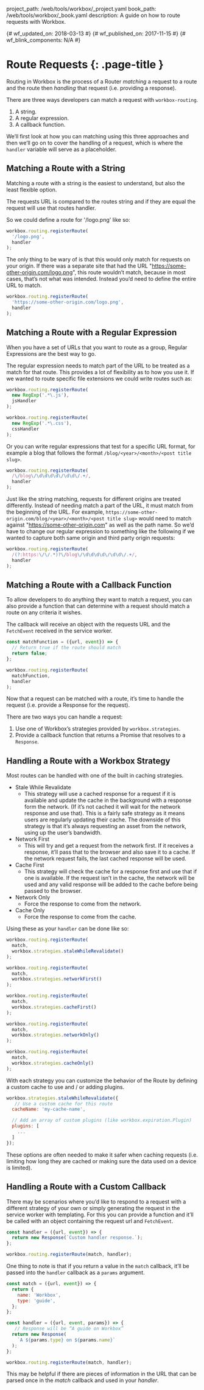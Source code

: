 project_path: /web/tools/workbox/_project.yaml
book_path: /web/tools/workbox/_book.yaml
description: A guide on how to route requests with Workbox.

{# wf_updated_on: 2018-03-13 #}
{# wf_published_on: 2017-11-15 #}
{# wf_blink_components: N/A #}

# Route Requests {: .page-title }

Routing in Workbox is the process of a Router *matching* a request to a
route and the route then *handling* that request (i.e. providing a response).

There are three ways developers can match a request with `workbox-routing`.

1. A string.
1. A regular expression.
1. A callback function.

We’ll first look at how you can matching using this three approaches and
then we’ll go on to cover the handling of a request, which is where the
`handler` variable will serve as a placeholder.

## Matching a Route with a String

Matching a route with a string is the easiest to understand, but also the
least flexible option.

The requests URL is compared to the routes string and if they are equal the
request will use that routes handler.

So we could define a route for '/logo.png' like so:

```javascript
workbox.routing.registerRoute(
  '/logo.png',
  handler
);
```

The only thing to be wary of is that this would only match for requests
on your origin. If there was a separate site that had the URL
"https://some-other-origin.com/logo.png", this route wouldn’t match, because
in most cases, that’s not what was intended. Instead you’d need to define
the entire URL to match.

```javascript
workbox.routing.registerRoute(
  'https://some-other-origin.com/logo.png',
  handler
);
```

## Matching a Route with a Regular Expression

When you have a set of URLs that you want to route as a group, Regular
Expressions are the best way to go.

The regular expression needs to match part of the URL to be treated as a
match for that route. This provides a lot of flexibility as to how you use it.
If we wanted to route specific file extensions we could write routes such as:

```javascript
workbox.routing.registerRoute(
  new RegExp('.*\.js'),
  jsHandler
);

workbox.routing.registerRoute(
  new RegExp('.*\.css'),
  cssHandler
);
```

Or you can write regular expressions that test for a specific URL format, for
example a blog that follows the format `/blog/<year>/<month>/<post title slug>`.

```javascript
workbox.routing.registerRoute(
  /\/blog\/\d\d\d\d\/\d\d\/.+/,
  handler
);
```

Just like the string matching, requests for different origins are treated
differently. Instead of needing match a part of the URL, it must match from
the beginning of the URL. For example,
`https://some-other-origin.com/blog/<year>/<month>/<post title slug>` would
need to match against "https://some-other-origin.com" as well as the path
name. So we’d have to change our regular expression to something like the
following if we wanted to capture both same origin and third party origin
requests:

```javascript
workbox.routing.registerRoute(
  /(?:https:\/\/.*)?\/blog\/\d\d\d\d\/\d\d\/.+/,
  handler
);
```

## Matching a Route with a Callback Function

To allow developers to do anything they want to match a request, you can also
provide a function that can determine with a request should match a route on
any criteria it wishes.

The callback will receive an object with the requests URL and the `FetchEvent`
received in the service worker.

```javascript
const matchFunction = ({url, event}) => {
  // Return true if the route should match
  return false;
};

workbox.routing.registerRoute(
  matchFunction,
  handler
);
```

Now that a request can be matched with a route, it’s time to handle the
request (i.e. provide a Response for the request).

There are two ways you can  handle a request:

1. Use one of Workbox’s strategies provided by `workbox.strategies`.
1. Provide a callback function that returns a Promise that resolves to a
`Response`.

## Handling a Route with a Workbox Strategy

Most routes can be handled with one of the built in caching strategies.

- Stale While Revalidate
    - This strategy will use a cached response for a request if it is
    available and update the cache in the background with a response form
    the network. (If it’s not cached it will wait for the network response
    and use that). This is a fairly safe strategy as it means users are
    regularly updating their cache. The downside of this strategy is that
    it’s always requesting an asset from the network, using up the user’s
    bandwidth.
- Network First
    - This will try and get a request from the network first. If it receives
    a response, it’ll pass that to the browser and also save it to a cache.
    If the network request fails, the last cached response will be used.
- Cache First
    - This strategy will check the cache for a response first and use that
    if one is available. If the request isn’t in the cache, the network will
    be used and any valid response will be added to the cache before being
    passed to the browser.
- Network Only
    - Force the response to come from the network.
- Cache Only
    - Force the response to come from the cache.

Using these as your `handler` can be done like so:

```javascript
workbox.routing.registerRoute(
  match,
  workbox.strategies.staleWhileRevalidate()
);

workbox.routing.registerRoute(
  match,
  workbox.strategies.networkFirst()
);

workbox.routing.registerRoute(
  match,
  workbox.strategies.cacheFirst()
);

workbox.routing.registerRoute(
  match,
  workbox.strategies.networkOnly()
);

workbox.routing.registerRoute(
  match,
  workbox.strategies.cacheOnly()
);
```

With each strategy you can customize the behavior of the Route by defining
a custom cache to use and / or adding plugins.

```javascript
workbox.strategies.staleWhileRevalidate({
   // Use a custom cache for this route
  cacheName: 'my-cache-name',

  // Add an array of custom plugins (like workbox.expiration.Plugin)
  plugins: [
    ...
  ]
});
```

These options are often needed to make it safer when caching requests
(i.e. limiting how long they are cached or making sure the data used on a
device is limited).

## Handling a Route with a Custom Callback

There may be scenarios where you’d like to respond to a request with a
different strategy of your own or simply generating the request in the
service worker with templating. For this you can provide a function and
it’ll be called with an object containing the request url and `FetchEvent`.

```javascript
const handler = ({url, event}) => {
  return new Response(`Custom handler response.`);
};

workbox.routing.registerRoute(match, handler);
```

One thing to note is that if you return a value in the `match` callback,
it’ll be passed into the `handler` callback as a `params` argument.

```javascript
const match = ({url, event}) => {
  return {
    name: 'Workbox',
    type: 'guide',
  };
};

const handler = ({url, event, params}) => {
   // Response will be “A guide on Workbox”
  return new Response(
    `A ${params.type} on ${params.name}`
  );
};

workbox.routing.registerRoute(match, handler);
```

This may be helpful if there are pieces of information in the URL that can
be parsed once in the *match* callback and used in your *handler*.
